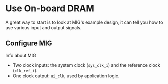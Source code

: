 # Use On-board DRAM

A great way to start is to look at MIG's example design, it can tell you how to use various input and output signals.

## Configure MIG

Info about MIG
- Two clock inputs: the system clock (`sys_clk_i`) and the reference clock (`clk_ref_i`).
- One clock output: `ui_clk`, used by application logic.
